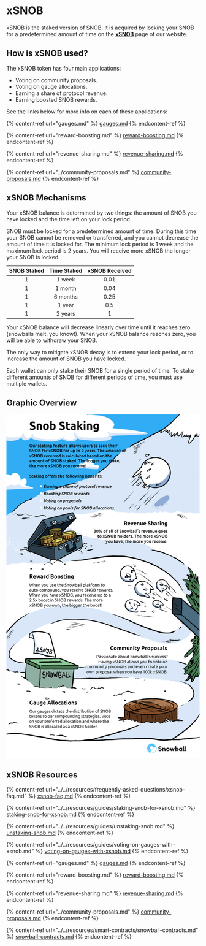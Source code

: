 # xSNOB

xSNOB is the staked version of SNOB. It is acquired by locking your SNOB for a predetermined amount of time on the [**xSNOB**](https://app.snowball.network/staking) page of our website.

## How is xSNOB used?

The xSNOB token has four main applications:

* Voting on community proposals.
* Voting on gauge allocations.
* Earning a share of protocol revenue.
* Earning boosted SNOB rewards.

See the links below for more info on each of these applications:

{% content-ref url="gauges.md" %}
[gauges.md](gauges.md)
{% endcontent-ref %}

{% content-ref url="reward-boosting.md" %}
[reward-boosting.md](reward-boosting.md)
{% endcontent-ref %}

{% content-ref url="revenue-sharing.md" %}
[revenue-sharing.md](revenue-sharing.md)
{% endcontent-ref %}

{% content-ref url="../community-proposals.md" %}
[community-proposals.md](../community-proposals.md)
{% endcontent-ref %}

## xSNOB Mechanisms

Your xSNOB balance is determined by two things: the amount of SNOB you have locked and the time left on your lock period.

SNOB must be locked for a predetermined amount of time. During this time your SNOB cannot be removed or transferred, and you cannot decrease the amount of time it is locked for. The minimum lock period is 1 week and the maximum lock period is 2 years. You will receive more xSNOB the longer your SNOB is locked.

| SNOB Staked | Time Staked | xSNOB Received |
| :---------: | :---------: | :------------: |
|      1      |    1 week   |      0.01      |
|      1      |   1 month   |      0.04      |
|      1      |   6 months  |      0.25      |
|      1      |    1 year   |       0.5      |
|      1      |   2 years   |        1       |

Your xSNOB balance will decrease linearly over time until it reaches zero (snowballs melt, you know!). When your xSNOB balance reaches zero, you will be able to withdraw your SNOB.

The only way to mitigate xSNOB decay is to extend your lock period, or to increase the amount of SNOB you have locked.

Each wallet can only stake their SNOB for a single period of time. To stake different amounts of SNOB for different periods of time, you must use multiple wallets.

## Graphic Overview

![](../../.gitbook/assets/xSNOB.png)

## xSNOB Resources

{% content-ref url="../../resources/frequently-asked-questions/xsnob-faq.md" %}
[xsnob-faq.md](../../resources/frequently-asked-questions/xsnob-faq.md)
{% endcontent-ref %}

{% content-ref url="../../resources/guides/staking-snob-for-xsnob.md" %}
[staking-snob-for-xsnob.md](../../resources/guides/staking-snob-for-xsnob.md)
{% endcontent-ref %}

{% content-ref url="../../resources/guides/unstaking-snob.md" %}
[unstaking-snob.md](../../resources/guides/unstaking-snob.md)
{% endcontent-ref %}

{% content-ref url="../../resources/guides/voting-on-gauges-with-xsnob.md" %}
[voting-on-gauges-with-xsnob.md](../../resources/guides/voting-on-gauges-with-xsnob.md)
{% endcontent-ref %}

{% content-ref url="gauges.md" %}
[gauges.md](gauges.md)
{% endcontent-ref %}

{% content-ref url="reward-boosting.md" %}
[reward-boosting.md](reward-boosting.md)
{% endcontent-ref %}

{% content-ref url="revenue-sharing.md" %}
[revenue-sharing.md](revenue-sharing.md)
{% endcontent-ref %}

{% content-ref url="../community-proposals.md" %}
[community-proposals.md](../community-proposals.md)
{% endcontent-ref %}

{% content-ref url="../../resources/smart-contracts/snowball-contracts.md" %}
[snowball-contracts.md](../../resources/smart-contracts/snowball-contracts.md)
{% endcontent-ref %}

